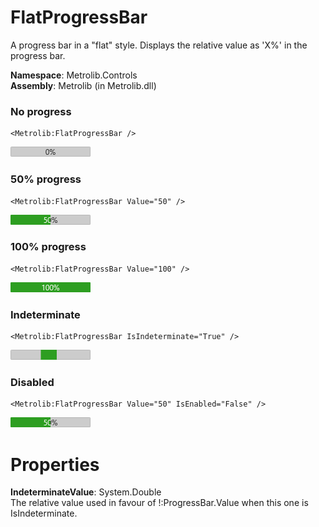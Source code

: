 # FlatProgressBar  

A progress bar in a "flat" style.
                Displays the relative value as 'X%' in the progress bar.

**Namespace**: Metrolib.Controls  
**Assembly**: Metrolib (in Metrolib.dll)  

### No progress

```xaml
<Metrolib:FlatProgressBar />
```
![Image of FlatProgressBar, No progress](No_progress.png)

### 50% progress

```xaml
<Metrolib:FlatProgressBar Value="50" />
```
![Image of FlatProgressBar, 50% progress](50__progress.png)

### 100% progress

```xaml
<Metrolib:FlatProgressBar Value="100" />
```
![Image of FlatProgressBar, 100% progress](100__progress.png)

### Indeterminate

```xaml
<Metrolib:FlatProgressBar IsIndeterminate="True" />
```
![Image of FlatProgressBar, Indeterminate](Indeterminate.png)

### Disabled

```xaml
<Metrolib:FlatProgressBar Value="50" IsEnabled="False" />
```
![Image of FlatProgressBar, Disabled](Disabled.png)

# Properties  

**IndeterminateValue**: System.Double  
The relative value used in favour of !:ProgressBar.Value when this one is
                IsIndeterminate.

